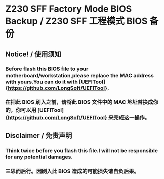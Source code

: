 ﻿# Z230 SFF Factory Mode BIOS Backup / Z230 SFF 工程模式 BIOS 备份
 ## Notice! / 使用须知
 ### Before flash this BIOS file to your motherboard/workstation,please replace the MAC address with yours.You can do it with [UEFITool]{https://github.com/LongSoft/UEFITool}.  
 ### 在把此 BIOS 刷入之前，请将此 BIOS 文件中的 MAC 地址替换成你的，你可以用 [UEFITool]{https://github.com/LongSoft/UEFITool} 来完成这一操作。  
 ## Disclaimer / 免责声明  
 ### Think twice before you flash this file.I will not be responsible for any potential damages.
 ### 三思而后行。因刷入此 BIOS 造成的可能损失请自负后果。
